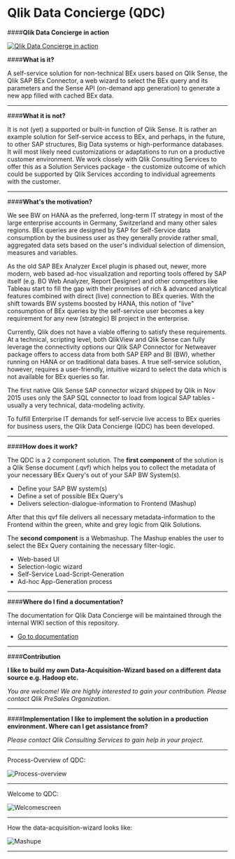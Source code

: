 # Qlik Data Concierge (QDC)

####**Qlik Data Concierge in action**

 [![Qlik Data Concierge in action](https://raw.githubusercontent.com/QlikPreSalesDACH/Qlik-Data-Qoncierge/master/IMAGES/sneakpeek.JPG)](https://www.youtube.com/watch?v=MsRgWh_7Xs4)

####**What is it?**

A self-service solution for non-technical BEx users based on Qlik Sense, the Qlik SAP BEx Connector, a web wizard to select the BEx query and its parameters and the Sense API (on-demand app generation) to generate a new app filled with cached BEx data.


----------


####**What it is not?**

It is not (yet) a supported or built-in function of Qlik Sense. It is rather an example solution for Self-service access to BEx, and perhaps, in the future, to other SAP structures, Big Data systems or high-performance databases. It will most likely need customizations or adaptations to run on a productive customer environment. We work closely with Qlik Consulting Services to offer this as a Solution Services package - the customize outcome of which could be supported by Qlik Services according to individual agreements with the customer.


----------


####**What's the motivation?**

We see BW on HANA as the preferred, long-term IT strategy in most of the large enterprise accounts in Germany, Switzerland and many other sales regions. BEx queries are designed by SAP for Self-Service data consumption by the business user as they generally provide rather small, aggregated data sets based on the user's individual selection of dimension, measures and variables. 

As the old SAP BEx Analyzer Excel plugin is phased out, newer, more modern, web based ad-hoc visualization and reporting tools offered by SAP itself (e.g. BO Web Analyzer, Report Designer) and other competitors like Tableau start to fill the gap with their promises of rich & advanced analytical features combined with direct (live) connection to BEx queries. With the shift towards BW systems boosted by HANA, this notion of "live" consumption of BEx queries by the self-service user becomes a key requirement for any new (strategic) BI project in the enterprise.

Currently, Qlik does not have a viable offering to satisfy these requirements. At a technical, scripting level, both QlikView and Qlik Sense can fully leverage the connectivity options our Qlik SAP Connector for Netweaver package offers to access data from both SAP ERP and BI (BW), whether running on HANA or on traditional data bases. A true self-service solution, however, requires a user-friendly, intuitive wizard to select the data which is not available for BEx queries so far.

The first native Qlik Sense SAP connector wizard shipped by Qlik in Nov 2015 uses only the SAP SQL connector to load from logical SAP tables - usually a very technical, data-modeling activity.


To fulfill Enterprise IT demands for self-servcie live access to BEx queries for business users, the Qlik Data Concierge (QDC) has been developed.


----------


####**How does it work?**

The QDC is a 2 component solution. The **first component** of the solution is a Qlik Sense document (.qvf) which helps you to collect the metadata of your necessary BEx Query's out of your SAP BW System(s).

 - Define your SAP BW system(s)
 - Define a set of possible BEx Query's
 - Delivers selection-dialogue-information to Frontend (Mashup)

After that this qvf file delivers all necessary metadata-information to the Frontend within the green, white and grey logic from Qlik Solutions.

The **second component** is a Webmashup. The Mashup enables the user to select the BEx Query containing the necessary filter-logic.

 - Web-based UI 
 - Selection-logic wizard
 - Self-Service Load-Script-Generation
 - Ad-hoc App-Generation process

----------


####**Where do I find a documentation?**

The documentation for Qlik Data Concierge will be maintained through the internal WIKI section of this repository.

- [Go to documentation](https://github.com/QlikPreSalesDACH/Qlik-Data-Qoncierge/wiki)


----------



####**Contribution**

 **I like to build my own Data-Acquisition-Wizard based on a different data source e.g. Hadoop etc.**
 
*You are welcome! We are highly interested to gain your contribution. Please contact Qlik PreSales Organization.*
 


----------


####**Implementation**
 **I like to implement the solution in a production environment. Where can I get assistance from?**
 
 *Please contact Qlik Consulting Services to gain help in your project.*
 


----------

 
Process-Overview of QDC:

![Process-overview](https://raw.githubusercontent.com/QlikPreSalesDACH/Qlik-Data-Qoncierge/master/IMAGES/PROCESS.JPG)


----------
Welcome to QDC:

![Welcomescreen](https://raw.githubusercontent.com/QlikPreSalesDACH/Qlik-Data-Qoncierge/master/IMAGES/INTRO.JPG)


----------
How the data-acquisition-wizard looks like:

![Mashupe](https://raw.githubusercontent.com/QlikPreSalesDACH/Qlik-Data-Qoncierge/master/IMAGES/MASHUP.JPG)


----------
